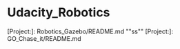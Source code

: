 # Udacity_Robotics

[Project:]: Robotics_Gazebo/README.md	""ss""
[Project:]: GO_Chase_it/README.md

